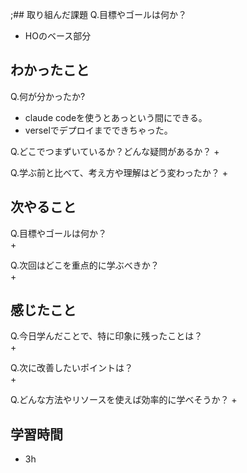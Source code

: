 ;## 取り組んだ課題
Q.目標やゴールは何か？  
+ HOのベース部分


## わかったこと
Q.何が分かったか?  
+ claude codeを使うとあっという間にできる。
+ verselでデプロイまでできちゃった。


Q.どこでつまずいているか？どんな疑問があるか？
+ 


Q.学ぶ前と比べて、考え方や理解はどう変わったか？
+ 


## 次やること
Q.目標やゴールは何か？  
+ 


Q.次回はどこを重点的に学ぶべきか？  
+ 


## 感じたこと
Q.今日学んだことで、特に印象に残ったことは？  
+ 


Q.次に改善したいポイントは？  
+ 


Q.どんな方法やリソースを使えば効率的に学べそうか？
+ 


## 学習時間
+ 3h
